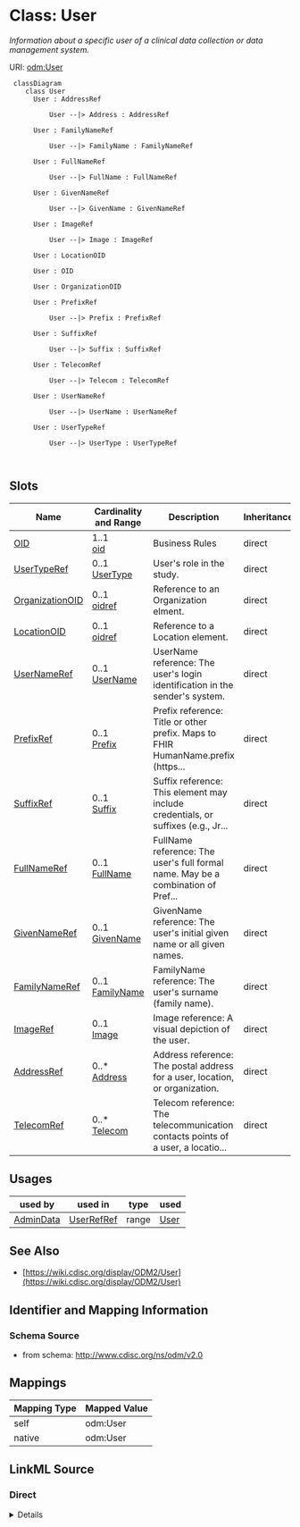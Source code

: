 # Class: User


_Information about a specific user of a clinical data collection or data management system._





URI: [odm:User](http://www.cdisc.org/ns/odm/v2.0/User)



```mermaid
 classDiagram
    class User
      User : AddressRef
        
          User --|> Address : AddressRef
        
      User : FamilyNameRef
        
          User --|> FamilyName : FamilyNameRef
        
      User : FullNameRef
        
          User --|> FullName : FullNameRef
        
      User : GivenNameRef
        
          User --|> GivenName : GivenNameRef
        
      User : ImageRef
        
          User --|> Image : ImageRef
        
      User : LocationOID
        
      User : OID
        
      User : OrganizationOID
        
      User : PrefixRef
        
          User --|> Prefix : PrefixRef
        
      User : SuffixRef
        
          User --|> Suffix : SuffixRef
        
      User : TelecomRef
        
          User --|> Telecom : TelecomRef
        
      User : UserNameRef
        
          User --|> UserName : UserNameRef
        
      User : UserTypeRef
        
          User --|> UserType : UserTypeRef
        
      
```




<!-- no inheritance hierarchy -->


## Slots

| Name | Cardinality and Range | Description | Inheritance |
| ---  | --- | --- | --- |
| [OID](OID.md) | 1..1 <br/> [oid](oid.md) | Business Rules | direct |
| [UserTypeRef](UserTypeRef.md) | 0..1 <br/> [UserType](UserType.md) | User's role in the study. | direct |
| [OrganizationOID](OrganizationOID.md) | 0..1 <br/> [oidref](oidref.md) | Reference to an Organization elment. | direct |
| [LocationOID](LocationOID.md) | 0..1 <br/> [oidref](oidref.md) | Reference to a Location element. | direct |
| [UserNameRef](UserNameRef.md) | 0..1 <br/> [UserName](UserName.md) | UserName reference: The user's login identification in the sender's system. | direct |
| [PrefixRef](PrefixRef.md) | 0..1 <br/> [Prefix](Prefix.md) | Prefix reference: Title or other prefix. Maps to FHIR HumanName.prefix (https... | direct |
| [SuffixRef](SuffixRef.md) | 0..1 <br/> [Suffix](Suffix.md) | Suffix reference: This element may include credentials, or suffixes (e.g., Jr... | direct |
| [FullNameRef](FullNameRef.md) | 0..1 <br/> [FullName](FullName.md) | FullName reference: The user's full formal name. May be a combination of Pref... | direct |
| [GivenNameRef](GivenNameRef.md) | 0..1 <br/> [GivenName](GivenName.md) | GivenName reference: The user's initial given name or all given names. | direct |
| [FamilyNameRef](FamilyNameRef.md) | 0..1 <br/> [FamilyName](FamilyName.md) | FamilyName reference: The user's surname (family name). | direct |
| [ImageRef](ImageRef.md) | 0..1 <br/> [Image](Image.md) | Image reference: A visual depiction of the user. | direct |
| [AddressRef](AddressRef.md) | 0..* <br/> [Address](Address.md) | Address reference: The postal address for a user, location, or organization. | direct |
| [TelecomRef](TelecomRef.md) | 0..* <br/> [Telecom](Telecom.md) | Telecom reference: The telecommunication contacts points of a user, a locatio... | direct |





## Usages

| used by | used in | type | used |
| ---  | --- | --- | --- |
| [AdminData](AdminData.md) | [UserRefRef](UserRefRef.md) | range | [User](User.md) |






## See Also

* [https://wiki.cdisc.org/display/ODM2/User](https://wiki.cdisc.org/display/ODM2/User)

## Identifier and Mapping Information







### Schema Source


* from schema: http://www.cdisc.org/ns/odm/v2.0





## Mappings

| Mapping Type | Mapped Value |
| ---  | ---  |
| self | odm:User |
| native | odm:User |





## LinkML Source

<!-- TODO: investigate https://stackoverflow.com/questions/37606292/how-to-create-tabbed-code-blocks-in-mkdocs-or-sphinx -->

### Direct

<details>
```yaml
name: User
description: Information about a specific user of a clinical data collection or data
  management system.
from_schema: http://www.cdisc.org/ns/odm/v2.0
see_also:
- https://wiki.cdisc.org/display/ODM2/User
slots:
- OID
- UserTypeRef
- OrganizationOID
- LocationOID
- UserNameRef
- PrefixRef
- SuffixRef
- FullNameRef
- GivenNameRef
- FamilyNameRef
- ImageRef
- AddressRef
- TelecomRef
slot_usage:
  OID:
    name: OID
    description: Business Rules
    comments:
    - 'Required

      range:oid

      For each UserRef/@UserOID value in an AuditRecord or Signature element in the
      Clinical Data there must be a User element with a matching OID attribute.'
    domain_of:
    - Study
    - MetaDataVersion
    - Standard
    - ValueListDef
    - WhereClauseDef
    - StudyEventGroupDef
    - StudyEventDef
    - ItemGroupDef
    - ItemDef
    - CodeList
    - MethodDef
    - ConditionDef
    - CommentDef
    - StudyIndication
    - StudyIntervention
    - StudyObjective
    - StudyEndPoint
    - StudyTargetPopulation
    - StudyEstimand
    - Arm
    - Epoch
    - StudyParameter
    - StudyTiming
    - TransitionTimingConstraint
    - AbsoluteTimingConstraint
    - RelativeTimingConstraint
    - DurationTimingConstraint
    - WorkflowDef
    - Transition
    - Branching
    - Criterion
    - ExceptionEvent
    - User
    - Organization
    - Location
    - SignatureDef
    - Query
    range: oid
    required: true
  UserTypeRef:
    name: UserTypeRef
    description: User's role in the study.
    comments:
    - 'Optional

      enum values:(Sponsor | Investigator | Subject | Monitor | Data analyst | Care
      provider | Assessor | Lab | Other)

      A user can be a member of more than one organization, work or enter data at
      different locations. For studies that include patient reported outcomes, the
      user may be a study subject and/or their care-giver.'
    domain_of:
    - User
    range: UserType
  OrganizationOID:
    name: OrganizationOID
    description: Reference to an Organization elment.
    comments:
    - 'Optional

      range:oidref

      Must match the OID attribute for an OrganizationDef element within this AdminData
      element.'
    domain_of:
    - User
    - Location
    range: oidref
  LocationOID:
    name: LocationOID
    description: Reference to a Location element.
    comments:
    - 'Optional

      range:oidref

      Must match the OID attribute for an OrganizationDef element within this AdminData
      element.'
    domain_of:
    - User
    - Organization
    - SiteRef
    - LocationRef
    range: oidref
  UserNameRef:
    name: UserNameRef
    domain_of:
    - User
    range: UserName
    maximum_cardinality: 1
  PrefixRef:
    name: PrefixRef
    domain_of:
    - User
    range: Prefix
    maximum_cardinality: 1
  SuffixRef:
    name: SuffixRef
    domain_of:
    - User
    range: Suffix
    maximum_cardinality: 1
  FullNameRef:
    name: FullNameRef
    domain_of:
    - User
    range: FullName
    maximum_cardinality: 1
  GivenNameRef:
    name: GivenNameRef
    domain_of:
    - User
    range: GivenName
    maximum_cardinality: 1
  FamilyNameRef:
    name: FamilyNameRef
    domain_of:
    - User
    range: FamilyName
    maximum_cardinality: 1
  ImageRef:
    name: ImageRef
    domain_of:
    - User
    range: Image
    maximum_cardinality: 1
  AddressRef:
    name: AddressRef
    multivalued: true
    domain_of:
    - User
    - Organization
    - Location
    range: Address
    inlined: true
    inlined_as_list: true
  TelecomRef:
    name: TelecomRef
    multivalued: true
    domain_of:
    - User
    - Organization
    - Location
    range: Telecom
    inlined: true
    inlined_as_list: true
class_uri: odm:User

```
</details>

### Induced

<details>
```yaml
name: User
description: Information about a specific user of a clinical data collection or data
  management system.
from_schema: http://www.cdisc.org/ns/odm/v2.0
see_also:
- https://wiki.cdisc.org/display/ODM2/User
slot_usage:
  OID:
    name: OID
    description: Business Rules
    comments:
    - 'Required

      range:oid

      For each UserRef/@UserOID value in an AuditRecord or Signature element in the
      Clinical Data there must be a User element with a matching OID attribute.'
    domain_of:
    - Study
    - MetaDataVersion
    - Standard
    - ValueListDef
    - WhereClauseDef
    - StudyEventGroupDef
    - StudyEventDef
    - ItemGroupDef
    - ItemDef
    - CodeList
    - MethodDef
    - ConditionDef
    - CommentDef
    - StudyIndication
    - StudyIntervention
    - StudyObjective
    - StudyEndPoint
    - StudyTargetPopulation
    - StudyEstimand
    - Arm
    - Epoch
    - StudyParameter
    - StudyTiming
    - TransitionTimingConstraint
    - AbsoluteTimingConstraint
    - RelativeTimingConstraint
    - DurationTimingConstraint
    - WorkflowDef
    - Transition
    - Branching
    - Criterion
    - ExceptionEvent
    - User
    - Organization
    - Location
    - SignatureDef
    - Query
    range: oid
    required: true
  UserTypeRef:
    name: UserTypeRef
    description: User's role in the study.
    comments:
    - 'Optional

      enum values:(Sponsor | Investigator | Subject | Monitor | Data analyst | Care
      provider | Assessor | Lab | Other)

      A user can be a member of more than one organization, work or enter data at
      different locations. For studies that include patient reported outcomes, the
      user may be a study subject and/or their care-giver.'
    domain_of:
    - User
    range: UserType
  OrganizationOID:
    name: OrganizationOID
    description: Reference to an Organization elment.
    comments:
    - 'Optional

      range:oidref

      Must match the OID attribute for an OrganizationDef element within this AdminData
      element.'
    domain_of:
    - User
    - Location
    range: oidref
  LocationOID:
    name: LocationOID
    description: Reference to a Location element.
    comments:
    - 'Optional

      range:oidref

      Must match the OID attribute for an OrganizationDef element within this AdminData
      element.'
    domain_of:
    - User
    - Organization
    - SiteRef
    - LocationRef
    range: oidref
  UserNameRef:
    name: UserNameRef
    domain_of:
    - User
    range: UserName
    maximum_cardinality: 1
  PrefixRef:
    name: PrefixRef
    domain_of:
    - User
    range: Prefix
    maximum_cardinality: 1
  SuffixRef:
    name: SuffixRef
    domain_of:
    - User
    range: Suffix
    maximum_cardinality: 1
  FullNameRef:
    name: FullNameRef
    domain_of:
    - User
    range: FullName
    maximum_cardinality: 1
  GivenNameRef:
    name: GivenNameRef
    domain_of:
    - User
    range: GivenName
    maximum_cardinality: 1
  FamilyNameRef:
    name: FamilyNameRef
    domain_of:
    - User
    range: FamilyName
    maximum_cardinality: 1
  ImageRef:
    name: ImageRef
    domain_of:
    - User
    range: Image
    maximum_cardinality: 1
  AddressRef:
    name: AddressRef
    multivalued: true
    domain_of:
    - User
    - Organization
    - Location
    range: Address
    inlined: true
    inlined_as_list: true
  TelecomRef:
    name: TelecomRef
    multivalued: true
    domain_of:
    - User
    - Organization
    - Location
    range: Telecom
    inlined: true
    inlined_as_list: true
attributes:
  OID:
    name: OID
    description: Business Rules
    comments:
    - 'Required

      range:oid

      For each UserRef/@UserOID value in an AuditRecord or Signature element in the
      Clinical Data there must be a User element with a matching OID attribute.'
    from_schema: http://www.cdisc.org/ns/odm/v2.0
    rank: 1000
    identifier: true
    alias: OID
    owner: User
    domain_of:
    - Study
    - MetaDataVersion
    - Standard
    - ValueListDef
    - WhereClauseDef
    - StudyEventGroupDef
    - StudyEventDef
    - ItemGroupDef
    - ItemDef
    - CodeList
    - MethodDef
    - ConditionDef
    - CommentDef
    - StudyIndication
    - StudyIntervention
    - StudyObjective
    - StudyEndPoint
    - StudyTargetPopulation
    - StudyEstimand
    - Arm
    - Epoch
    - StudyParameter
    - StudyTiming
    - TransitionTimingConstraint
    - AbsoluteTimingConstraint
    - RelativeTimingConstraint
    - DurationTimingConstraint
    - WorkflowDef
    - Transition
    - Branching
    - Criterion
    - ExceptionEvent
    - User
    - Organization
    - Location
    - SignatureDef
    - Query
    range: oid
    required: true
  UserTypeRef:
    name: UserTypeRef
    description: User's role in the study.
    comments:
    - 'Optional

      enum values:(Sponsor | Investigator | Subject | Monitor | Data analyst | Care
      provider | Assessor | Lab | Other)

      A user can be a member of more than one organization, work or enter data at
      different locations. For studies that include patient reported outcomes, the
      user may be a study subject and/or their care-giver.'
    from_schema: http://www.cdisc.org/ns/odm/v2.0
    rank: 1000
    alias: UserTypeRef
    owner: User
    domain_of:
    - User
    range: UserType
  OrganizationOID:
    name: OrganizationOID
    description: Reference to an Organization elment.
    comments:
    - 'Optional

      range:oidref

      Must match the OID attribute for an OrganizationDef element within this AdminData
      element.'
    from_schema: http://www.cdisc.org/ns/odm/v2.0
    rank: 1000
    alias: OrganizationOID
    owner: User
    domain_of:
    - User
    - Location
    range: oidref
  LocationOID:
    name: LocationOID
    description: Reference to a Location element.
    comments:
    - 'Optional

      range:oidref

      Must match the OID attribute for an OrganizationDef element within this AdminData
      element.'
    from_schema: http://www.cdisc.org/ns/odm/v2.0
    rank: 1000
    alias: LocationOID
    owner: User
    domain_of:
    - User
    - Organization
    - SiteRef
    - LocationRef
    range: oidref
  UserNameRef:
    name: UserNameRef
    description: 'UserName reference: The user''s login identification in the sender''s
      system.'
    from_schema: http://www.cdisc.org/ns/odm/v2.0
    rank: 1000
    identifier: false
    alias: UserNameRef
    owner: User
    domain_of:
    - User
    range: UserName
    maximum_cardinality: 1
  PrefixRef:
    name: PrefixRef
    description: 'Prefix reference: Title or other prefix. Maps to FHIR HumanName.prefix
      (https://www.hl7.org/fhir/datatypes.html#humanname).'
    from_schema: http://www.cdisc.org/ns/odm/v2.0
    rank: 1000
    identifier: false
    alias: PrefixRef
    owner: User
    domain_of:
    - User
    range: Prefix
    maximum_cardinality: 1
  SuffixRef:
    name: SuffixRef
    description: 'Suffix reference: This element may include credentials, or suffixes
      (e.g., Jr., III).'
    from_schema: http://www.cdisc.org/ns/odm/v2.0
    rank: 1000
    identifier: false
    alias: SuffixRef
    owner: User
    domain_of:
    - User
    range: Suffix
    maximum_cardinality: 1
  FullNameRef:
    name: FullNameRef
    description: 'FullName reference: The user''s full formal name. May be a combination
      of Prefix, GivenName, FamilyName & Suffix. Intended to be used for display.'
    from_schema: http://www.cdisc.org/ns/odm/v2.0
    rank: 1000
    identifier: false
    alias: FullNameRef
    owner: User
    domain_of:
    - User
    range: FullName
    maximum_cardinality: 1
  GivenNameRef:
    name: GivenNameRef
    description: 'GivenName reference: The user''s initial given name or all given
      names.'
    from_schema: http://www.cdisc.org/ns/odm/v2.0
    rank: 1000
    identifier: false
    alias: GivenNameRef
    owner: User
    domain_of:
    - User
    range: GivenName
    maximum_cardinality: 1
  FamilyNameRef:
    name: FamilyNameRef
    description: 'FamilyName reference: The user''s surname (family name).'
    from_schema: http://www.cdisc.org/ns/odm/v2.0
    rank: 1000
    identifier: false
    alias: FamilyNameRef
    owner: User
    domain_of:
    - User
    range: FamilyName
    maximum_cardinality: 1
  ImageRef:
    name: ImageRef
    description: 'Image reference: A visual depiction of the user.'
    from_schema: http://www.cdisc.org/ns/odm/v2.0
    rank: 1000
    identifier: false
    alias: ImageRef
    owner: User
    domain_of:
    - User
    range: Image
    maximum_cardinality: 1
  AddressRef:
    name: AddressRef
    description: 'Address reference: The postal address for a user, location, or organization.'
    from_schema: http://www.cdisc.org/ns/odm/v2.0
    rank: 1000
    multivalued: true
    identifier: false
    alias: AddressRef
    owner: User
    domain_of:
    - User
    - Organization
    - Location
    range: Address
    inlined: true
    inlined_as_list: true
  TelecomRef:
    name: TelecomRef
    description: 'Telecom reference: The telecommunication contacts points of a user,
      a location, or an organization. The Type attribute designates the type of contact.'
    from_schema: http://www.cdisc.org/ns/odm/v2.0
    rank: 1000
    multivalued: true
    identifier: false
    alias: TelecomRef
    owner: User
    domain_of:
    - User
    - Organization
    - Location
    range: Telecom
    inlined: true
    inlined_as_list: true
class_uri: odm:User

```
</details>